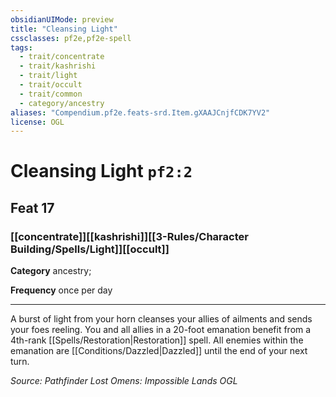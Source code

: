 ```yaml
---
obsidianUIMode: preview
title: "Cleansing Light"
cssclasses: pf2e,pf2e-spell
tags:
  - trait/concentrate
  - trait/kashrishi
  - trait/light
  - trait/occult
  - trait/common
  - category/ancestry
aliases: "Compendium.pf2e.feats-srd.Item.gXAAJCnjfCDK7YV2"
license: OGL
---
```

# Cleansing Light `pf2:2`
## Feat 17
### [[concentrate]][[kashrishi]][[3-Rules/Character Building/Spells/Light]][[occult]]

**Category** ancestry; 




**Frequency** once per day

* * *

A burst of light from your horn cleanses your allies of ailments and sends your foes reeling. You and all allies in a 20-foot emanation benefit from a 4th-rank [[Spells/Restoration|Restoration]] spell. All enemies within the emanation are [[Conditions/Dazzled|Dazzled]] until the end of your next turn.

*Source: Pathfinder Lost Omens: Impossible Lands*
*OGL*